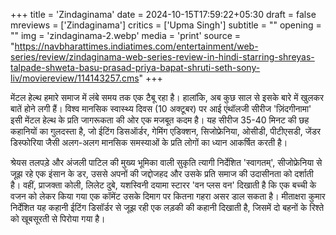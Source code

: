 +++
title = 'Zindaginama'
date = 2024-10-15T17:59:22+05:30
draft = false
mreviews = ['Zindaginama']
critics = ['Upma Singh']
subtitle = ""
opening = ""
img = 'zindaginama-2.webp'
media = 'print'
source = "https://navbharattimes.indiatimes.com/entertainment/web-series/review/zindaginama-web-series-review-in-hindi-starring-shreyas-talpade-shweta-basu-prasad-priya-bapat-shruti-seth-sony-liv/moviereview/114143257.cms"
+++

मेंटल हेल्थ हमारे समाज में लंबे समय तक एक टैबू रहा है। हालांकि, अब कुछ साल से इसके बारे में खुलकर बातें होने लगी हैं। विश्व मानसिक स्वास्थ्य दिवस (10 अक्टूबर) पर आई एंथॉलजी सीरीज 'ज़िंदगीनामा' इसी मेंटल हेल्थ के प्रति जागरूकता की ओर एक मजबूत कदम है। यह सीरीज 35-40 मिनट की छह कहानियों का गुलदस्ता है, जो ईटिंग डिसऑर्डर, गेमिंग एडिक्शन, सिजोफ्रेनिया, ओसीडी, पीटीएसडी, जेंडर डिस्फोरिया जैसी अलग-अलग मानसिक समस्याओं के प्रति लोगों का ध्यान आकर्षित करती है।

श्रेयस तलपड़े और अंजली पाटिल की मुख्य भूमिका वाली सुकृति त्यागी निर्देशित 'स्वागतम्', सीजोफ्रेनिया से जूझ रहे एक इंसान के डर, उससे अपनों की जद्दोजहद और उसके प्रति समाज की उदासीनता को दर्शाती है। वहीं, प्राजक्ता कोली, लिलेट दुबे, यशस्विनी दयामा स्टारर 'वन प्लस वन' दिखाती है कि एक बच्ची के वजन को लेकर किया गया एक कॉमेंट उसके दिमाग पर कितना गहरा असर डाल सकता है। मीताक्षरा कुमार निर्देशित यह कहानी ईटिंग डिसॉर्डर से जूझ रही एक लड़की की कहानी दिखाती है, जिसमें दो बहनों के रिश्ते को खूबसूरती से पिरोया गया है।
